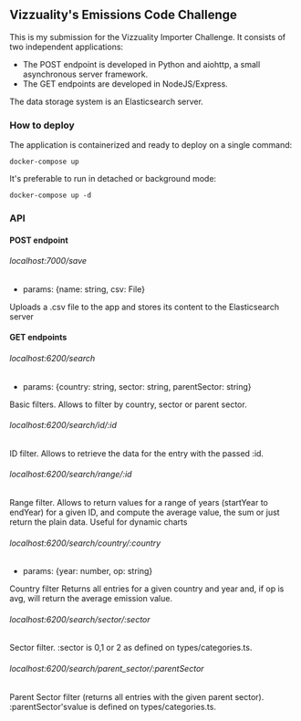 ## Vizzuality's Emissions Code Challenge

This is my submission for the Vizzuality Importer Challenge. It consists of two independent applications:
* The POST endpoint is developed in Python and aiohttp, a small asynchronous server framework.
* The GET endpoints are developed in NodeJS/Express.

The data storage system is an Elasticsearch server.

### How to deploy

The application is containerized and ready to deploy on a single command:

`docker-compose up`

It's preferable to run in detached or background mode:

`docker-compose up -d`

### API

#### POST endpoint

###### localhost:7000/save
  * params: {name: string, csv: File}

Uploads a .csv file to the app and stores its content to the Elasticsearch server

#### GET endpoints

###### localhost:6200/search
  * params: {country: string, sector: string, parentSector: string}
 
Basic filters. Allows to filter by country, sector or parent sector.

###### localhost:6200/search/id/:id

ID filter. Allows to retrieve the data for the entry with the passed :id.

###### localhost:6200/search/range/:id

Range filter. Allows to return values for a range of years (startYear to endYear) for a given ID, 
and compute the average value, the sum or just return the plain data.
Useful for dynamic charts

###### localhost:6200/search/country/:country
  * params: {year: number, op: string}

Country filter
Returns all entries for a given country and year and, if op is avg, will return the average emission value.

###### localhost:6200/search/sector/:sector

Sector filter. :sector is 0,1 or 2 as defined on types/categories.ts.

###### localhost:6200/search/parent_sector/:parentSector

Parent Sector filter (returns all entries with the given parent sector).
:parentSector'svalue is defined on types/categories.ts.
